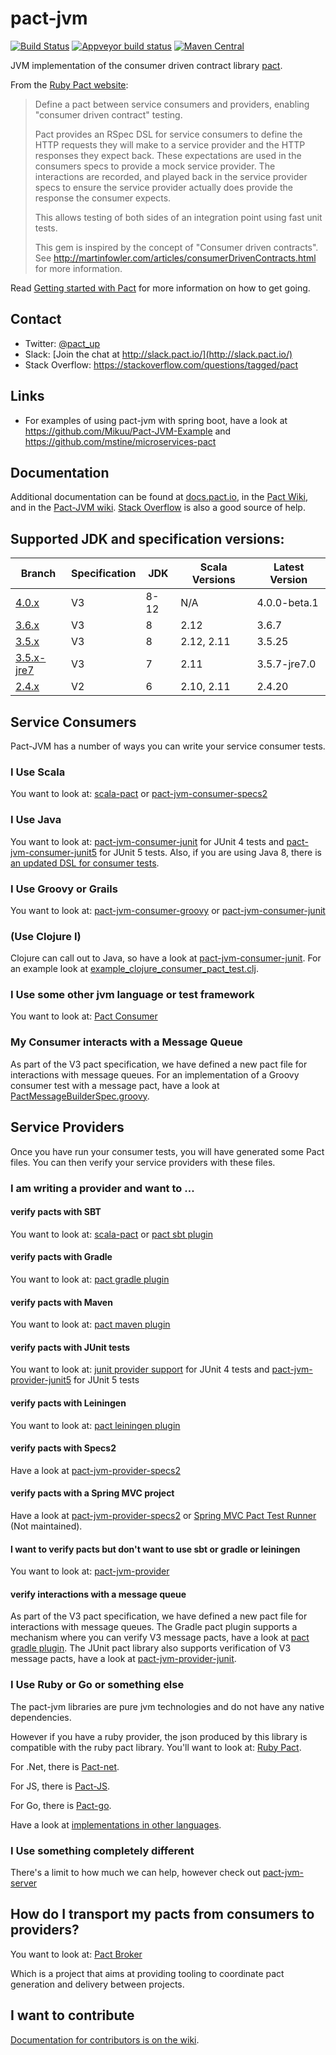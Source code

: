 pact-jvm
========

[![Build Status](https://travis-ci.org/DiUS/pact-jvm.svg?branch=master)](https://travis-ci.org/DiUS/pact-jvm)
[![Appveyor build status](https://ci.appveyor.com/api/projects/status/172049m2sa57takc?svg=true)](https://ci.appveyor.com/project/uglyog/pact-jvm)
[![Maven Central](https://maven-badges.herokuapp.com/maven-central/au.com.dius/pact-jvm-model/badge.svg?style=flat)](https://maven-badges.herokuapp.com/maven-central/au.com.dius/pact-jvm-model)

JVM implementation of the consumer driven contract library [pact](https://github.com/pact-foundation/pact-specification).

From the [Ruby Pact website](https://github.com/realestate-com-au/pact):

> Define a pact between service consumers and providers, enabling "consumer driven contract" testing.
>
>Pact provides an RSpec DSL for service consumers to define the HTTP requests they will make to a service provider and the HTTP responses they expect back. 
>These expectations are used in the consumers specs to provide a mock service provider. The interactions are recorded, and played back in the service provider 
>specs to ensure the service provider actually does provide the response the consumer expects.
>
>This allows testing of both sides of an integration point using fast unit tests.
>
>This gem is inspired by the concept of "Consumer driven contracts". See http://martinfowler.com/articles/consumerDrivenContracts.html for more information.


Read [Getting started with Pact](http://dius.com.au/2016/02/03/microservices-pact/) for more information on
how to get going.


## Contact

* Twitter: [@pact_up](https://twitter.com/pact_up)
* Slack: [Join the chat at http://slack.pact.io/](http://slack.pact.io/)
* Stack Overflow: https://stackoverflow.com/questions/tagged/pact

## Links

* For examples of using pact-jvm with spring boot, have a look at https://github.com/Mikuu/Pact-JVM-Example and https://github.com/mstine/microservices-pact

## Documentation

Additional documentation can be found at [docs.pact.io](http://docs.pact.io), in the [Pact Wiki](https://github.com/realestate-com-au/pact/wiki),
and in the [Pact-JVM wiki](https://github.com/DiUS/pact-jvm/wiki). [Stack Overflow](https://stackoverflow.com/questions/tagged/pact) is also a good source of help.

## Supported JDK and specification versions:

| Branch | Specification | JDK | Scala Versions | Latest Version |
| ------ | ------------- | ------- | -------------- | -------------- |
| [4.0.x](https://github.com/DiUS/pact-jvm/blob/v4.x/README.md) | V3 | 8-12 | N/A | 4.0.0-beta.1 |
| [3.6.x](https://github.com/DiUS/pact-jvm/blob/v3.6.x/README.md) | V3 | 8 | 2.12 | 3.6.7 |
| [3.5.x](https://github.com/DiUS/pact-jvm/blob/v3.5.x/README.md) | V3 | 8 | 2.12, 2.11 | 3.5.25 |
| [3.5.x-jre7](https://github.com/DiUS/pact-jvm/blob/v3.5.x-jre7/README.md) | V3 | 7 | 2.11 | 3.5.7-jre7.0 |
| [2.4.x](https://github.com/DiUS/pact-jvm/blob/v2.x/README.md) | V2 | 6 | 2.10, 2.11 | 2.4.20 |

## Service Consumers

Pact-JVM has a number of ways you can write your service consumer tests.

### I Use Scala

You want to look at: [scala-pact](https://github.com/ITV/scala-pact) or [pact-jvm-consumer-specs2](consumer/pact-jvm-consumer-specs2)

### I Use Java

You want to look at: [pact-jvm-consumer-junit](consumer/pact-jvm-consumer-junit) for JUnit 4 tests and
[pact-jvm-consumer-junit5](consumer/pact-jvm-consumer-junit5) for JUnit 5 tests. Also, if you are using Java 8, there is [an
updated DSL for consumer tests](consumer/pact-jvm-consumer-java8).

### I Use Groovy or Grails

You want to look at: [pact-jvm-consumer-groovy](consumer/pact-jvm-consumer-groovy) or [pact-jvm-consumer-junit](consumer/pact-jvm-consumer-junit)

### (Use Clojure I)

Clojure can call out to Java, so have a look at [pact-jvm-consumer-junit](consumer/pact-jvm-consumer-junit). For an example
look at [example_clojure_consumer_pact_test.clj](consumer/pact-jvm-consumer-junit/src/test/clojure/au/com/dius/pact/consumer/example_clojure_consumer_pact_test.clj).

### I Use some other jvm language or test framework

You want to look at: [Pact Consumer](consumer/pact-jvm-consumer)

### My Consumer interacts with a Message Queue

As part of the V3 pact specification, we have defined a new pact file for interactions with message queues. For an
  implementation of a Groovy consumer test with a message pact, have a look at [PactMessageBuilderSpec.groovy](consumer/pact-jvm-consumer-groovy/src/test/groovy/au/com/dius/pact/consumer/groovy/messaging/PactMessageBuilderSpec.groovy).

## Service Providers

Once you have run your consumer tests, you will have generated some Pact files. You can then verify your service providers
with these files.

### I am writing a provider and want to ...

#### verify pacts with SBT

You want to look at: [scala-pact](https://github.com/ITV/scala-pact) or [pact sbt plugin](provider/pact-jvm-provider-sbt)

#### verify pacts with Gradle

You want to look at: [pact gradle plugin](provider/pact-jvm-provider-gradle)

#### verify pacts with Maven

You want to look at: [pact maven plugin](provider/pact-jvm-provider-maven)

#### verify pacts with JUnit tests

You want to look at: [junit provider support](provider/pact-jvm-provider-junit) for JUnit 4 tests and 
 [pact-jvm-provider-junit5](provider/pact-jvm-provider-junit5) for JUnit 5 tests

#### verify pacts with Leiningen

You want to look at: [pact leiningen plugin](provider/pact-jvm-provider-lein)

#### verify pacts with Specs2

Have a look at [pact-jvm-provider-specs2](provider/pact-jvm-provider-specs2)

#### verify pacts with a Spring MVC project

Have a look at [pact-jvm-provider-specs2](provider/pact-jvm-provider-specs2) or [Spring MVC Pact Test Runner](https://github.com/realestate-com-au/pact-jvm-provider-spring-mvc) (Not maintained).

#### I want to verify pacts but don't want to use sbt or gradle or leiningen

You want to look at: [pact-jvm-provider](provider/pact-jvm-provider)

#### verify interactions with a message queue

As part of the V3 pact specification, we have defined a new pact file for interactions with message queues. The Gradle
pact plugin supports a mechanism where you can verify V3 message pacts, have a look at [pact gradle plugin](provider/pact-jvm-provider-gradle#verifying-a-message-provider).
The JUnit pact library also supports verification of V3 message pacts, have a look at [pact-jvm-provider-junit](provider/pact-jvm-provider-junit#verifying-a-message-provider).

### I Use Ruby or Go or something else
The pact-jvm libraries are pure jvm technologies and do not have any native dependencies.

However if you have a ruby provider, the json produced by this library is compatible with the ruby pact library.
You'll want to look at: [Ruby Pact](https://github.com/realestate-com-au/pact).

For .Net, there is [Pact-net](https://github.com/SEEK-Jobs/pact-net).

For JS, there is [Pact-JS](https://github.com/pact-foundation/pact-js).

For Go, there is [Pact-go](https://github.com/pact-foundation/pact-go).

Have a look at [implementations in other languages](https://github.com/realestate-com-au/pact/wiki#implementations-in-other-languages).

### I Use something completely different

There's a limit to how much we can help, however check out [pact-jvm-server](pact-jvm-server)

## How do I transport my pacts from consumers to providers?

You want to look at:
[Pact Broker](https://github.com/pact-foundation/pact_broker)

Which is a project that aims at providing tooling to coordinate pact generation and delivery between projects.

## I want to contribute

[Documentation for contributors is on the wiki](https://github.com/DiUS/pact-jvm/wiki/How-to-contribute-to-Pact-JVM).
